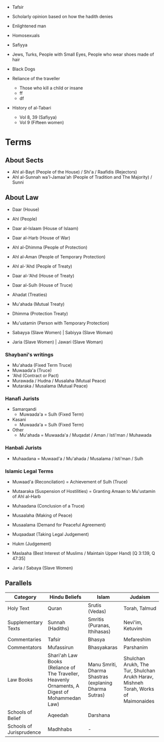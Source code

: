 

- Tafsir

- Scholarly opinion based on how the hadith denies

- Enlightened man
- Homosexuals

- Safiyya

- Jews, Turks, People with Small Eyes, People who wear shoes made of hair
- Black Dogs

- Reliance of the traveller
	- Those who kill a child or insane
	- ff
	- df

- History of al-Tabari
	- Vol 8, 39 (Safiyya)
	- Vol 9 (Fifteen women)
# Terms
## About Sects
- Ahl al-Bayt (People of the House) / Shi'a / Raafidis (Rejectors)
- Ahl al-Sunnah wa'l-Jamaa'ah (People of Tradition and The Majority) / Sunni
## About Law
- Daar (House)
- Ahl (People)

- Daar al-Islaam (House of Islaam) 
- Daar al-Harb (House of War)

- Ahl al-Dhimma (People of Protection)
- Ahl al-Aman (People of Temporary Protection)
- Ahl al-'Ahd (People of Treaty)
- Daar al-'Ahd (House of Treaty)
- Daar al-Sulh (House of Truce)

- Ahadat (Treaties)
- Mu'ahada (Mutual Treaty)
- Dhimma (Protection Treaty)
- Mu'ustamin (Person with Temporary Protection)

- Sabayya (Slave Women) | Sabiyya (Slave Woman)
- Jaria (Slave Women) | Jawari (Slave Woman)
### Shaybani's writings
- Mu'ahada (Fixed Term Truce)
- Muwaada'a (Truce)
- 'Ahd (Contract or Pact)
- Murawada / Hudna / Musalaha (Mutual Peace)
- Mutaraka / Musalama (Mutual Peace)
### Hanafi Jurists
- Samarqandi
	- Muwaada'a = Sulh (Fixed Term)
- Kasani
	- Muwaada'a = Sulh (Fixed Term)
- Other
	- Mu'ahada = Muwaada'a / Muqadat / Aman / Isti'man / Muhawada
### Hanbali Jurists
- Muhaadana = Muwaad'a / Mu'ahada / Musalama / Isti'man / Sulh
### Islamic Legal Terms
- Muwaad'a (Reconcilation) = Achievement of Sulh (Truce)
- Mutaaraka (Suspension of Hostilities) = Granting Amaan to Mu'ustamin of Ahl al-Harb
- Muhaadana (Conclusion of a Truce)
- Musaalaha (Making of Peace)
- Musaalama (Demand for Peaceful Agreement)
- Muqaadaat (Taking Legal Judgement)
- Hukm (Judgement)
- Maslaaha (Best Interest of Muslims / Maintain Upper Hand) \[Q 3:139, Q 47:35\]

- Jaria / Sabaya (Slave Women)

## Parallels
| Category                 | Hindu Beliefs                                                                                  | Islam                                                  | Judaism                                                                            |
| ------------------------ | ---------------------------------------------------------------------------------------------- | ------------------------------------------------------ | ---------------------------------------------------------------------------------- |
| Holy Text                | Quran                                                                                          | Srutis (Vedas)                                         | Torah, Talmud                                                                      |
| Supplementary Texts      | Sunnah (Hadiths)                                                                               | Smritis (Puranas, Ithihasas)                           | Nevi'im, Ketuvim                                                                   |
| Commentaries             | Tafsir                                                                                         | Bhasya                                                 | Mefareshim                                                                         |
| Commentators             | Mufassirun                                                                                     | Bhasyakaras                                            | Parshanim                                                                          |
| Law Books                | Shari'ah Law Books (Reliance of The Traveller, Heavenly Ornaments, A Digest of Mohammedan Law) | Manu Smriti, Dharma Shastras (explaning Dharma Sutras) | Shulchan Arukh, The Tur, Shulchan Arukh Harav, Mishneh Torah, Works of Maimonaides |
| Schools of Belief        | Aqeedah                                                                                        | Darshana                                               |                                                                                    |
| Schools of Jurisprudence | Madhhabs                                                                                       | -                                                      |                                                                                    |